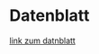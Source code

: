 # Datenblatt

[link zum datnblatt](http://www.nightscout.info/wp-content/uploads/2015/04/Mongo-and-Azure-Account-Information-4-16-15.pdf)